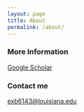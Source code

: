 ```yaml
---
layout: page
title: About
permalink: /about/
---
```


### More Information
[Google Scholar](https://scholar.google.com/citations?user=emfPldAAAAAJ&hl=en)



### Contact me
[exb6143@louisiana.edu](mailto:exb6143@louisiana.edu)
